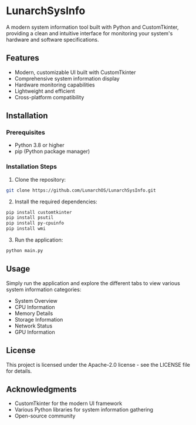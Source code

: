 # LunarchSysInfo

A modern system information tool built with Python and CustomTkinter, providing a clean and intuitive interface for monitoring your system's hardware and software specifications.

## Features

- Modern, customizable UI built with CustomTkinter
- Comprehensive system information display
- Hardware monitoring capabilities
- Lightweight and efficient
- Cross-platform compatibility

## Installation

### Prerequisites

- Python 3.8 or higher
- pip (Python package manager)

### Installation Steps

1. Clone the repository:
```bash
git clone https://github.com/LunarchOS/LunarchSysInfo.git
```

2. Install the required dependencies:
```bash
pip install customtkinter
pip install psutil
pip install py-cpuinfo
pip install wmi
```

3. Run the application:
```bash
python main.py
```

## Usage

Simply run the application and explore the different tabs to view various system information categories:
- System Overview
- CPU Information
- Memory Details
- Storage Information
- Network Status
- GPU Information


## License

This project is licensed under the Apache-2.0 license - see the LICENSE file for details.

## Acknowledgments

- CustomTkinter for the modern UI framework
- Various Python libraries for system information gathering
- Open-source community 
